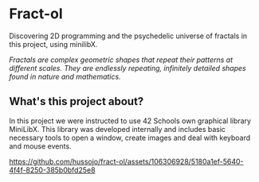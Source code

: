 # Fract-ol
Discovering 2D programming and the psychedelic universe of fractals in this project, using minilibX.

_Fractals are complex geometric shapes that repeat their patterns at different scales. They are endlessly repeating, infinitely detailed shapes found in nature and mathematics._

## What's this project about?
In this project we were instructed to use 42 Schools own graphical library MiniLibX. This library was developed internally and includes basic necessary tools to open a window, create images and deal with keyboard and mouse events.

https://github.com/hussojo/fract-ol/assets/106306928/5180a1ef-5640-4f4f-8250-385b0bfd25e8

